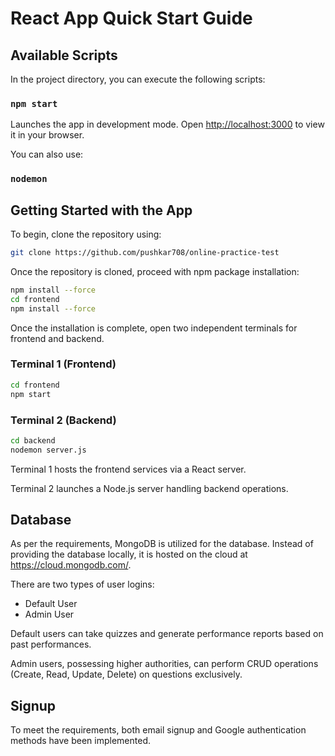# React App Quick Start Guide

## Available Scripts

In the project directory, you can execute the following scripts:

### `npm start`

Launches the app in development mode. Open [http://localhost:3000](http://localhost:3000) to view it in your browser.

You can also use:

### `nodemon`

## Getting Started with the App

To begin, clone the repository using:

```sh
git clone https://github.com/pushkar708/online-practice-test
```

Once the repository is cloned, proceed with npm package installation:

```sh
npm install --force
cd frontend
npm install --force
```

Once the installation is complete, open two independent terminals for frontend and backend.

### Terminal 1 (Frontend)
```sh
cd frontend
npm start
```

### Terminal 2 (Backend)
```sh
cd backend
nodemon server.js
```

Terminal 1 hosts the frontend services via a React server.

Terminal 2 launches a Node.js server handling backend operations.

## Database

As per the requirements, MongoDB is utilized for the database. Instead of providing the database locally, it is hosted on the cloud at https://cloud.mongodb.com/.

There are two types of user logins:

- Default User
- Admin User

Default users can take quizzes and generate performance reports based on past performances.

Admin users, possessing higher authorities, can perform CRUD operations (Create, Read, Update, Delete) on questions exclusively.

## Signup

To meet the requirements, both email signup and Google authentication methods have been implemented.